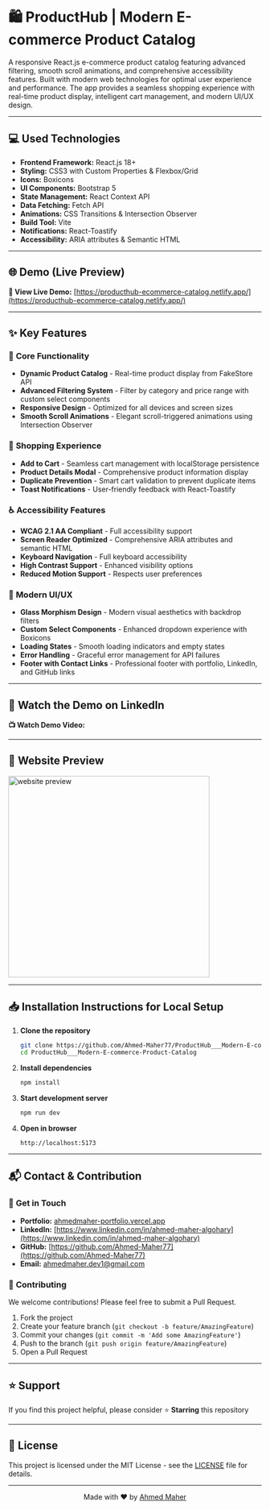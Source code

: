 # 🛍️ ProductHub | Modern E-commerce Product Catalog

A responsive React.js e-commerce product catalog featuring advanced filtering, smooth scroll animations, and comprehensive accessibility features. Built with modern web technologies for optimal user experience and performance. The app provides a seamless shopping experience with real-time product display, intelligent cart management, and modern UI/UX design.

---

## 💻 Used Technologies

-   **Frontend Framework:** React.js 18+
-   **Styling:** CSS3 with Custom Properties & Flexbox/Grid
-   **Icons:** Boxicons
-   **UI Components:** Bootstrap 5
-   **State Management:** React Context API
-   **Data Fetching:** Fetch API
-   **Animations:** CSS Transitions & Intersection Observer
-   **Build Tool:** Vite
-   **Notifications:** React-Toastify
-   **Accessibility:** ARIA attributes & Semantic HTML

---

## 🌐 Demo (Live Preview)

**🚀 View Live Demo:** [https://producthub-ecommerce-catalog.netlify.app/](https://producthub-ecommerce-catalog.netlify.app/)

---

## ✨ Key Features

### 🎯 **Core Functionality**

-   **Dynamic Product Catalog** - Real-time product display from FakeStore API
-   **Advanced Filtering System** - Filter by category and price range with custom select components
-   **Responsive Design** - Optimized for all devices and screen sizes
-   **Smooth Scroll Animations** - Elegant scroll-triggered animations using Intersection Observer

### 🛒 **Shopping Experience**

-   **Add to Cart** - Seamless cart management with localStorage persistence
-   **Product Details Modal** - Comprehensive product information display
-   **Duplicate Prevention** - Smart cart validation to prevent duplicate items
-   **Toast Notifications** - User-friendly feedback with React-Toastify

### ♿ **Accessibility Features**

-   **WCAG 2.1 AA Compliant** - Full accessibility support
-   **Screen Reader Optimized** - Comprehensive ARIA attributes and semantic HTML
-   **Keyboard Navigation** - Full keyboard accessibility
-   **High Contrast Support** - Enhanced visibility options
-   **Reduced Motion Support** - Respects user preferences

### 🎨 **Modern UI/UX**

-   **Glass Morphism Design** - Modern visual aesthetics with backdrop filters
-   **Custom Select Components** - Enhanced dropdown experience with Boxicons
-   **Loading States** - Smooth loading indicators and empty states
-   **Error Handling** - Graceful error management for API failures
-   **Footer with Contact Links** - Professional footer with portfolio, LinkedIn, and GitHub links

---

## 🎥 Watch the Demo on LinkedIn

**📺 Watch Demo Video:** []()

---

## 👀 Website Preview

<a href="https://producthub-ecommerce-catalog.netlify.app/" title="demo">
  <img src="uploaded-img-on-github-readme" alt="website preview" width="400">
</a>

---

## 📥 Installation Instructions for Local Setup

1. **Clone the repository**

    ```bash
    git clone https://github.com/Ahmed-Maher77/ProductHub___Modern-E-commerce-Product-Catalog.git
    cd ProductHub___Modern-E-commerce-Product-Catalog
    ```

2. **Install dependencies**

    ```bash
    npm install
    ```

3. **Start development server**

    ```bash
    npm run dev
    ```

4. **Open in browser**
    ```
    http://localhost:5173
    ```

---

## 📬 Contact & Contribution

### 🤝 **Get in Touch**

-   **Portfolio:** [ahmedmaher-portfolio.vercel.app](https://ahmedmaher-portfolio.vercel.app/)
-   **LinkedIn:** [https://www.linkedin.com/in/ahmed-maher-algohary](https://www.linkedin.com/in/ahmed-maher-algohary)
-   **GitHub:** [https://github.com/Ahmed-Maher77](https://github.com/Ahmed-Maher77)
-   **Email:** [ahmedmaher.dev1@gmail.com](mailto:ahmedmaher.dev1@gmail.com)

### 🔧 **Contributing**

We welcome contributions! Please feel free to submit a Pull Request.

1. Fork the project
2. Create your feature branch (`git checkout -b feature/AmazingFeature`)
3. Commit your changes (`git commit -m 'Add some AmazingFeature'`)
4. Push to the branch (`git push origin feature/AmazingFeature`)
5. Open a Pull Request

---

## ⭐ Support

If you find this project helpful, please consider ⭐ **Starring** this repository

---

## 📄 License

This project is licensed under the MIT License - see the [LICENSE](LICENSE) file for details.

---

<div align="center">
  <p>Made with ❤️ by <a href="https://ahmedmaher-portfolio.vercel.app/">Ahmed Maher</a></p>
</div>
